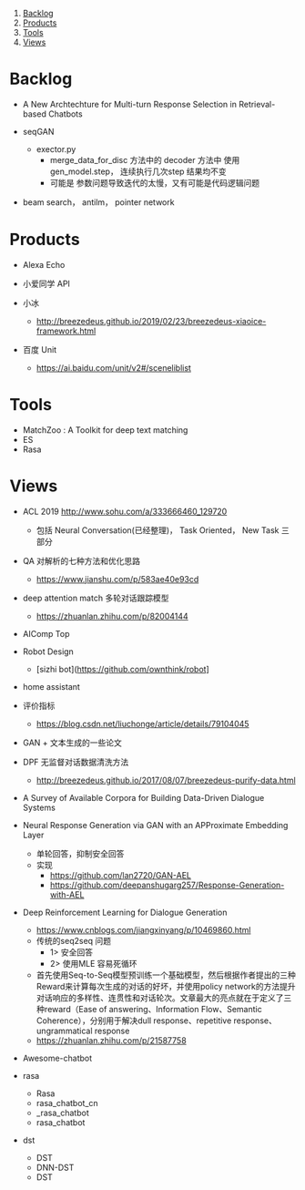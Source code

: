 <!-- TOC -->

1. [Backlog](#backlog)
2. [Products](#products)
3. [Tools](#tools)
4. [Views](#views)

<!-- /TOC -->

# Backlog
+ A New Archtechture for Multi-turn Response Selection in Retrieval-based Chatbots
+ seqGAN
    + exector.py 
        + merge_data_for_disc 方法中的 decoder 方法中 使用 gen_model.step， 连续执行几次step 结果均不变
        + 可能是 参数问题导致迭代的太慢，又有可能是代码逻辑问题

+ beam search， antilm， pointer network

# Products
+ Alexa Echo
+ 小爱同学 API
+ 小冰
    + http://breezedeus.github.io/2019/02/23/breezedeus-xiaoice-framework.html
    
+ 百度 Unit
    + https://ai.baidu.com/unit/v2#/sceneliblist
    
# Tools
+ MatchZoo : A Toolkit for deep text matching
+ ES
+ Rasa

# Views
+ ACL 2019 http://www.sohu.com/a/333666460_129720
    + 包括 Neural Conversation(已经整理)， Task Oriented， New Task 三部分

+ QA 对解析的七种方法和优化思路
    + https://www.jianshu.com/p/583ae40e93cd
+ deep attention match 多轮对话跟踪模型
    + https://zhuanlan.zhihu.com/p/82004144

+ AIComp Top
+ Robot Design
    + [sizhi bot](https://github.com/ownthink/robot]
+ home assistant
+ 评价指标
    + https://blog.csdn.net/liuchonge/article/details/79104045
+ GAN + 文本生成的一些论文
+ DPF 无监督对话数据清洗方法
    + http://breezedeus.github.io/2017/08/07/breezedeus-purify-data.html
+ A Survey of Available Corpora for Building Data-Driven Dialogue Systems
+ Neural Response Generation via GAN with an APProximate Embedding Layer
    + 单轮回答，抑制安全回答
    + 实现
        + https://github.com/lan2720/GAN-AEL
        + https://github.com/deepanshugarg257/Response-Generation-with-AEL
+ Deep Reinforcement Learning for Dialogue Generation
    + https://www.cnblogs.com/jiangxinyang/p/10469860.html
    + 传统的seq2seq 问题
        + 1> 安全回答
        + 2> 使用MLE 容易死循环
    + 首先使用Seq-to-Seq模型预训练一个基础模型，然后根据作者提出的三种Reward来计算每次生成的对话的好坏，并使用policy network的方法提升对话响应的多样性、连贯性和对话轮次。文章最大的亮点就在于定义了三种reward（Ease of answering、Information Flow、Semantic Coherence），分别用于解决dull response、repetitive response、ungrammatical response
    + https://zhuanlan.zhihu.com/p/21587758

+ Awesome-chatbot
+ rasa
    + Rasa
    + rasa_chatbot_cn
    + _rasa_chatbot
    + rasa_chatbot
+ dst
    + DST
    + DNN-DST
    + DST